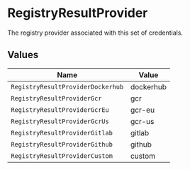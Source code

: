 # RegistryResultProvider

The registry provider associated with this set of credentials.


## Values

| Name                              | Value                             |
| --------------------------------- | --------------------------------- |
| `RegistryResultProviderDockerhub` | dockerhub                         |
| `RegistryResultProviderGcr`       | gcr                               |
| `RegistryResultProviderGcrEu`     | gcr-eu                            |
| `RegistryResultProviderGcrUs`     | gcr-us                            |
| `RegistryResultProviderGitlab`    | gitlab                            |
| `RegistryResultProviderGithub`    | github                            |
| `RegistryResultProviderCustom`    | custom                            |
